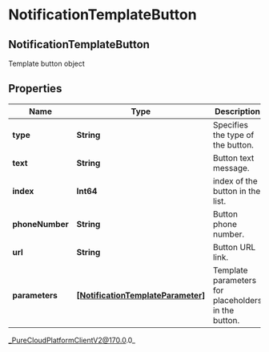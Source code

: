 # NotificationTemplateButton

## NotificationTemplateButton
Template button object

## Properties

|Name | Type | Description | Notes|
|------------ | ------------- | ------------- | -------------|
| **type** | **String** | Specifies the type of the button. | |
| **text** | **String** | Button text message. | [optional] |
| **index** | **Int64** | index of the button in the list. | |
| **phoneNumber** | **String** | Button phone number. | [optional] |
| **url** | **String** | Button URL link. | [optional] |
| **parameters** | [**[NotificationTemplateParameter]**]([NotificationTemplateParameter]) | Template parameters for placeholders in the button. | [optional] |



_PureCloudPlatformClientV2@170.0.0_
